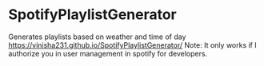 # SpotifyPlaylistGenerator
Generates playlists based on weather and time of day
https://vinisha231.github.io/SpotifyPlaylistGenerator/
Note: It only works if I authorize you in user management in spotify for developers. 
